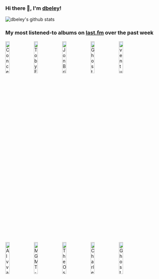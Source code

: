 ### Hi there 👋, I'm [dbeley](https://dbeley.ovh/en)!

![dbeley's github stats](https://github-readme-stats.vercel.app/api?username=dbeley)

### My most listened-to albums on [last.fm](https://www.last.fm/user/d_beley) over the past week

[<img src='https://lastfm.freetls.fastly.net/i/u/300x300/b634177d17d433d537a90b2078c52bda.jpg' width='16%' height='16%' alt='ConcernedApe - Stardew Valley: Original Soundtrack'>](https://www.last.fm/music/concernedape/stardew%2bvalley%253a%2boriginal%2bsoundtrack)&nbsp;
[<img src='https://lastfm.freetls.fastly.net/i/u/300x300/bef3b7367a786c6a4299894d930c7dfb.jpg' width='16%' height='16%' alt='Toby Fox - UNDERTALE Soundtrack'>](https://www.last.fm/music/toby%2bfox/undertale%2bsoundtrack)&nbsp;
[<img src='https://lastfm.freetls.fastly.net/i/u/300x300/0bcb7b2d99ffd3dac11bc5de90d83805.jpg' width='16%' height='16%' alt='Jon Brion - Meaningless'>](https://www.last.fm/music/jon%2bbrion/meaningless)&nbsp;
[<img src='https://lastfm.freetls.fastly.net/i/u/300x300/78265e82dc3949a579993131fad24349.png' width='16%' height='16%' alt='Ghost Brigade - Isolation Songs'>](https://www.last.fm/music/ghost%2bbrigade/isolation%2bsongs)&nbsp;
[<img src='https://lastfm.freetls.fastly.net/i/u/300x300/9373642d1f9fc218700f8ff915974988.jpg' width='16%' height='16%' alt='venturing - Ghostholding'>](https://www.last.fm/music/venturing/ghostholding)&nbsp;
<br>
[<img src='https://lastfm.freetls.fastly.net/i/u/300x300/63ea8d50b43146e7c64414891c20d378.png' width='16%' height='16%' alt='Alvvays - Alvvays'>](https://www.last.fm/music/alvvays/alvvays)&nbsp;
[<img src='https://lastfm.freetls.fastly.net/i/u/300x300/9718ffa7a84a454594ebe64f627c0fde.png' width='16%' height='16%' alt='MGMT - Congratulations'>](https://www.last.fm/music/mgmt/congratulations)&nbsp;
[<img src='https://lastfm.freetls.fastly.net/i/u/300x300/30b0db96c46a3aebe7a0a968b532c306.jpg' width='16%' height='16%' alt='The Oscar Peterson Trio - Night Train'>](https://www.last.fm/music/the%2boscar%2bpeterson%2btrio/night%2btrain)&nbsp;
[<img src='https://lastfm.freetls.fastly.net/i/u/300x300/76e44ee61a5c455a915f65458151edc8.png' width='16%' height='16%' alt='Charles Mingus - Mingus Ah Um'>](https://www.last.fm/music/charles%2bmingus/mingus%2bah%2bum)&nbsp;
[<img src='https://lastfm.freetls.fastly.net/i/u/300x300/b73bcf7ef5f0271c7cbc612ff92a63a6.jpg' width='16%' height='16%' alt='Ghost Brigade - Guided by Fire'>](https://www.last.fm/music/ghost%2bbrigade/guided%2bby%2bfire)&nbsp;
<br>

